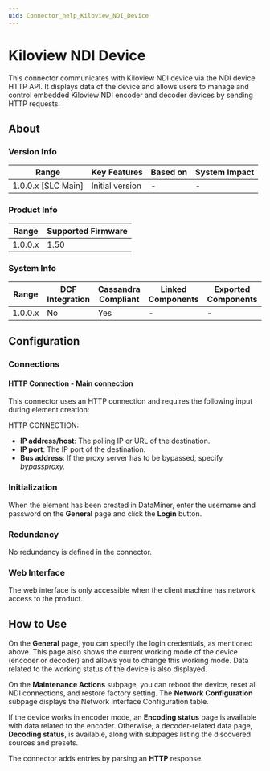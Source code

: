 ```yaml
---
uid: Connector_help_Kiloview_NDI_Device
---
```


# Kiloview NDI Device

This connector communicates with Kiloview NDI device via the NDI device HTTP API. It displays data of the device and allows users to manage and control embedded Kiloview NDI encoder and decoder devices by sending HTTP requests.

## About

### Version Info

| Range                | Key Features     | Based on     | System Impact     |
|----------------------|------------------|--------------|-------------------|
| 1.0.0.x [SLC Main]   | Initial version  | -            | -                 |

### Product Info

| Range     | Supported Firmware     |
|-----------|------------------------|
| 1.0.0.x   | 1.50                   |

### System Info

| Range     | DCF Integration     | Cassandra Compliant     | Linked Components     | Exported Components     |
|-----------|---------------------|-------------------------|-----------------------|-------------------------|
| 1.0.0.x   | No                  | Yes                     | -                     | -                       |

## Configuration

### Connections

#### HTTP Connection - Main connection

This connector uses an HTTP connection and requires the following input during element creation:

HTTP CONNECTION:

- **IP address/host**: The polling IP or URL of the destination.
- **IP port**: The IP port of the destination.
- **Bus address**: If the proxy server has to be bypassed, specify *bypassproxy.*

### Initialization

When the element has been created in DataMiner, enter the username and password on the **General** page and click the **Login** button.

### Redundancy

No redundancy is defined in the connector.

### Web Interface

The web interface is only accessible when the client machine has network access to the product.

## How to Use

On the **General** page, you can specify the login credentials, as mentioned above. This page also shows the current working mode of the device (encoder or decoder) and allows you to change this working mode. Data related to the working status of the device is also displayed.

On the **Maintenance Actions** subpage, you can reboot the device, reset all NDI connections, and restore factory setting. The **Network Configuration** subpage displays the Network Interface Configuration table.

If the device works in encoder mode, an **Encoding status** page is available with data related to the encoder. Otherwise, a decoder-related data page, **Decoding status**, is available, along with subpages listing the discovered sources and presets.

The connector adds entries by parsing an **HTTP** response.
